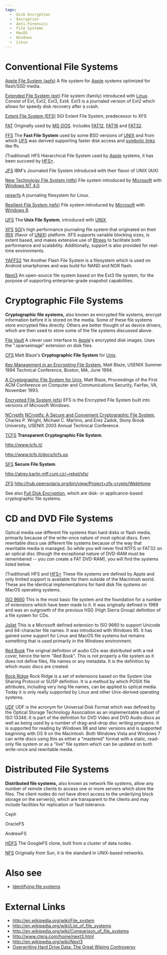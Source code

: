 ```yaml
---
tags:
  -  Disk Encryption
  -  Encryption
  -  Anti-Forensics
  -  File Systems
  -  MacOS
  -  Windows
  -  Linux
---
```

# Conventional File Systems

[Apple File System (apfs)](apple_file_system_(apfs).md)
A file system for [Apple](apple.md) systems optimized for
flash/SSD media.

<!-- -->

[Extended File System (ext)](extended_file_system_(ext).md)
File system (family) introduced with [Linux](linux.md). Consist
of Ext, Ext2, Ext3, Ext4. Ext3 is a journaled version of Ext2 which
allows for speedy disk recovery after a crash.

<!-- -->

[Extent File System (EFS)](https://en.wikipedia.org/wiki/Extent_File_System)
SGI Extent File System, predecessor to XFS

<!-- -->

[FAT](fat.md)
Originally used by [MS-DOS](ms-dos.md). Includes
[FAT12](fat12.md), [FAT16](fat16.md)
and [FAT32](fat32.md).

<!-- -->

[FFS](ffs.md)
The **Fast File System** used by some BSD versions of
[UNIX](unix.md) and from which [UFS](ufs.md) was derived
supporting faster disk access and [symbolic
links](symbolic_link.md) like ffs.

<!-- -->

(Traditional) HFS
Hierarchical File System used by [Apple](apple.md) systems, it
has been succeed by [HFS+](hfs+.md).

<!-- -->

[JFS](jfs.md)
IBM's Journaled File System introduced with their flavor of UNIX (AIX)

<!-- -->

[New Technology File System (ntfs)](new_technology_file_system_(ntfs).md)
File system introduced by [Microsoft](microsoft.md) with
[Windows NT 4.0](windows.md).

<!-- -->

[reiserfs](reiserfs.md)
A journaling filesystem for Linux.

<!-- -->

[Resilient File System (refs)](resilient_file_system_(refs).md)
File system introduced by [Microsoft](microsoft.md) with
[Windows 8](windows.md).

<!-- -->

[UFS](ufs.md)
The **Unix File System**, introduced with [UNIX](unix.md).

<!-- -->

[XFS](xfs.md)
[SGI](sgi.md)’s high performance journaling file system that
originated on their [IRIX](irix.md) (flavor of
[UNIX](unix.md)) platform. XFS supports variable blocking sizes,
is extent based, and makes extensive use of [Btrees](btree.md)
to facilitate both performance and scalability. Additionally, support is
also provided for real-time environments.

<!-- -->

[YAFFS2](yaffs2.md)
Yet Another Flash File System is a filesystem which is used on Android
smartphones and was build for NAND and NOR flash.

<!-- -->

[Next3](next3.md)
An open-source file system based on the Ext3 file system, for the
purpose of supporting enterprise-grade snapshot capabilities.

# Cryptographic File Systems

**Cryptographic file systems,** also known as encrypted file systems,
encrypt information before it is stored on the media. Some of these file
systems store encrypted files directly. Others are better thought of as
device drivers, which are then used to store some of the file systems
discussed above.

[File Vault](file_vault.md)
A clever user interface to [Apple](apple.md)'s encrypted disk
images. Uses the ".sparseimage" extension on disk files.

<!-- -->

[CFS](cfs.md)
Matt Blaze's **Cryptographic File System** for [Unix](unix.md).

[Key Management in an Encrypting File
System](http://www.crypto.com/papers/cfskey.pdf), Matt Blaze, USENIX
Summer 1994 Technical Conference, Boston, MA, June 1994.

[A Cryptographic File System for
Unix](http://www.crypto.com/papers/cfs.pdf), Matt Blaze, Proceedings of
the First ACM Conference on Computer and Communications Security,
Fairfax, VA, November 1993.

<!-- -->

[Encrypted File System (efs)](windows_encrypted_file_system.md)
EFS is the Encrypted File System built into versions of Microsoft
Windows.

<!-- -->

[NCryptfs](ncryptfs.md)
[NCryptfs: A Secure and Convenient Cryptographic File
System](http://www.fsl.cs.sunysb.edu/docs/ncryptfs/ncryptfs.pdf),
Charles P. Wright, Michael C. Martino, and Erez Zadok, Stony Brook
University, USENIX 2003 Annual Technical Conference.

<!-- -->

[TCFS](tcfs.md)
**Transparent Cryptographic File System**.

<http://www.tcfs.it/>

<http://www.tcfs.it/docs/tcfs.ps>

<!-- -->

[SFS](sfs.md)
**Secure File System**.

<http://atrey.karlin.mff.cuni.cz/~rebel/sfs/>

<!-- -->

[ZFS](zfs.md)
<http://hub.opensolaris.org/bin/view/Project+zfs-crypto/WebHome>

See also [Full Disk Encryption](full_disk_encryption.md), which
are disk- or applicance-based cryptographic file systems.

# CD and DVD File Systems

Optical media use different file systems than hard disks or flash media,
primarily because of the write-once nature of most optical discs. Even
rewritable discs use different file systems because of the way that
rewritable media is managed. So while you will never find NTFS or FAT32
on an optical disc (though the exceptional nature of DVD-RAM must be
remembered -- you *can* create a FAT DVD-RAM), you will find the systems
listed below.

(Traditional) HFS and [HFS+](hfs+.md)
These file systems are defined by Apple and only limited support is available for them outside of the Macintosh world. These are the identical implementations for hard disk file systems on MacOS operating systems.

<!-- -->

[ISO 9660](iso_9660.md)
This is the most basic file system and the foundation for a number of
extensions which have been made to it. It was originally defined in 1989
and was an outgrowth of the previous HSG (High Sierra Group) definition
of a file system for CDs.

<!-- -->

[Joliet](joliet.md)
This is a Microsoft defined extension to ISO 9660 to support Unicode and
64-character file names. It was introduced with Windows 95. It has
gained some support for Linux and MacOS file systems but remains
something that is used primarily in the Windows environment.

<!-- -->

[Red Book](red_book.md)
The original definition of audio CDs was distributed with a red cover,
hence the term "Red Book". This is not properly a file system as it does
not define files, file names or any metadata. It is the definition by
which music discs are created.

<!-- -->

[Rock Ridge](rock_ridge.md)
Rock Ridge is a set of extensions based on the System Use Sharing
Protocol or SUSP definition. It is a method by which POSIX file
attributes, including very long file names, can be applied to optical
media. Today it is only really supported by Linux and other Unix-derived
operating systems.

<!-- -->

[UDF](udf.md)
UDF is the acronym for Universal Disk Format which was defined by the
Optical Storage Technology Association as an implementable subset of
ISO 13346. It is part of the definition for DVD Video and DVD Audio
discs as well as being used by a number of drag-and-drop disc writing
programs. It is supported for reading by Windows 98 and later versions
and is supported beginning with OS 9 on the Macintosh. Both Windows
Vista and Windows 7 can write discs using this as either a "mastered"
format with a static, read-only file system or as a "live" file system
which can be updated on both write-once and rewritable media.

# Distributed File Systems

**Distributed file systems,** also known as network file systems, allow
any number of remote clients to access one or more servers which store
the files. The client nodes do not have direct access to the underlying
block storage on the server(s), which are transparent to the clients and
may include facilities for replication or fault tolerance.

Ceph

OracleFS

AndrewFS

[HDFS](hadoop_distributed_file_system.md)
The GoogleFS clone, built from a cluster of data nodes.

<!-- -->

[NFS](network_file_system.md)
Originally from Sun, it is the standard in UNIX-based networks.

# Also see

- [Identifying file systems](identifying_file_systems.md)

# External Links

- <http://en.wikipedia.org/wiki/File_system>
- <http://en.wikipedia.org/wiki/List_of_file_systems>
- <http://en.wikipedia.org/wiki/Comparison_of_file_systems>
- <http://www.ctera.com/home/next3.html>
- <http://en.wikipedia.org/wiki/Next3>
- [Overwriting Hard Drive Data: The Great Wiping
  Controversy](http://www.springerlink.com/content/408263ql11460147/)
